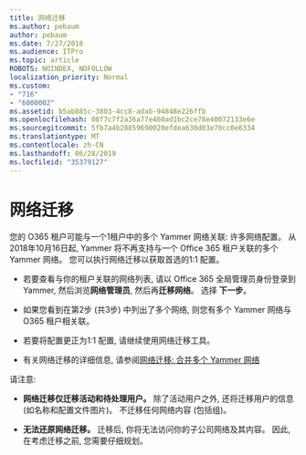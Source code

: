 ```yaml
---
title: 网络迁移
ms.author: pebaum
author: pebaum
ms.date: 7/27/2018
ms.audience: ITPro
ms.topic: article
ROBOTS: NOINDEX, NOFOLLOW
localization_priority: Normal
ms.custom:
- "716"
- "6000002"
ms.assetid: b5ab885c-3803-4cc8-adab-94848e226ffb
ms.openlocfilehash: 08f7c7f2a36a77e460ad1bc2ce78e40072133e6e
ms.sourcegitcommit: 5fb7a4b28859690020efdea630d03e70cc0e6334
ms.translationtype: MT
ms.contentlocale: zh-CN
ms.lasthandoff: 06/28/2019
ms.locfileid: "35379127"
---
```

# <a name="network-migration"></a>网络迁移

您的 O365 租户可能与一个1租户中的多个 Yammer 网络关联: 许多网络配置。 从2018年10月16日起, Yammer 将不再支持与一个 Office 365 租户关联的多个 Yammer 网络。 您可以执行网络迁移以获取首选的1:1 配置。
  
- 若要查看与你的租户关联的网络列表, 请以 Office 365 全局管理员身份登录到 Yammer, 然后浏览**网络管理员**, 然后再**迁移网络**。 选择 **下一步**。

- 如果您看到在第2步 (共3步) 中列出了多个网络, 则您有多个 Yammer 网络与 O365 租户相关联。

- 若要将配置更正为1:1 配置, 请继续使用网络迁移工具。

- 有关网络迁移的详细信息, 请参阅[网络迁移: 合并多个 Yammer 网络](https://support.office.com/article/a22c1b20-9231-4ce2-a916-392b1056d002)

请注意:
  
- **网络迁移仅迁移活动和待处理用户。** 除了活动用户之外, 还将迁移用户的信息 (如名称和配置文件图片)。 不迁移任何网络内容 (包括组)。

- **无法还原网络迁移。** 迁移后, 你将无法访问你的子公司网络及其内容。 因此, 在考虑迁移之前, 您需要仔细规划。
